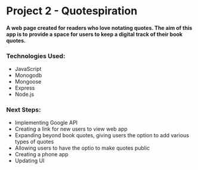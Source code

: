 # Project 2 - Quotespiration

#### A web page created for readers who love notating quotes. The aim of this app is to provide a space for users to keep a digital track of their book quotes.   

### Technologies Used:
- JavaScript
- Monogodb
- Mongoose
- Express 
- Node.js

### Next Steps: 
- Implementing Google API
- Creating a link for new users to view web app
- Expanding beyond book quotes, giving users the option to add various types of quotes
- Allowing users to have the optio to make quotes public 
- Creating a phone app
- Updating UI
